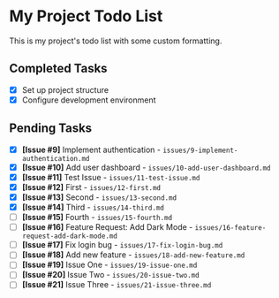# My Project Todo List

This is my project's todo list with some custom formatting.

## Completed Tasks
- [x] Set up project structure
- [x] Configure development environment

## Pending Tasks
- [x] **[Issue #9]** Implement authentication - `issues/9-implement-authentication.md`
- [x] **[Issue #10]** Add user dashboard - `issues/10-add-user-dashboard.md`
- [x] **[Issue #11]** Test Issue - `issues/11-test-issue.md`
- [x] **[Issue #12]** First - `issues/12-first.md`
- [x] **[Issue #13]** Second - `issues/13-second.md`
- [x] **[Issue #14]** Third - `issues/14-third.md`
- [ ] **[Issue #15]** Fourth - `issues/15-fourth.md`
- [ ] **[Issue #16]** Feature Request: Add Dark Mode - `issues/16-feature-request-add-dark-mode.md`
- [ ] **[Issue #17]** Fix login bug - `issues/17-fix-login-bug.md`
- [ ] **[Issue #18]** Add new feature - `issues/18-add-new-feature.md`
- [ ] **[Issue #19]** Issue One - `issues/19-issue-one.md`
- [ ] **[Issue #20]** Issue Two - `issues/20-issue-two.md`
- [ ] **[Issue #21]** Issue Three - `issues/21-issue-three.md`
